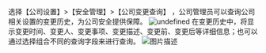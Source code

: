 选择【公司设置】>【安全管理】>【公司变更查询】 ，公司管理员可以查询公司相关设置的变更历史，为公司安全提供保障。
![undefined](https://main.qcloudimg.com/raw/8f01883525313e16b7c21f440317f62f.png)
在变更历史中，将显示变更时间、变更人、变更事项、变更描述、变更前、变更后等详细信息；也可以通过选择组合不同的查询字段来进行查询。
![图片描述](https://main.qcloudimg.com/raw/d9e59951e08191bc19d3d5d746f21e78.png)
